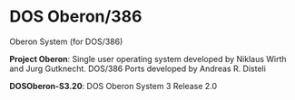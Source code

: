 # DOS Oberon/386

Oberon System (for DOS/386)

**Project Oberon**: 
Single user operating system developed by Niklaus Wirth and Jurg Gutknecht. DOS/386 Ports developed by Andreas R. Disteli

**DOSOberon-S3.20**: DOS Oberon System 3 Release 2.0

